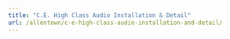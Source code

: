 ```yaml
---
title: "C.E. High Class Audio Installation & Detail"
url: /allentown/c-e-high-class-audio-installation-and-detail/
---
```

